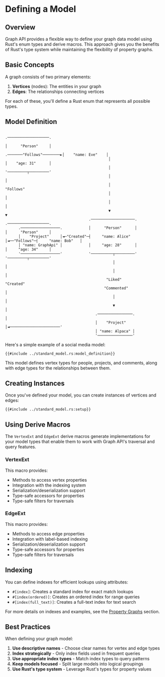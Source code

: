 # Defining a Model

## Overview

Graph API provides a flexible way to define your graph data model using Rust's enum types and derive macros. This
approach gives you the benefits of Rust's type system while maintaining the flexibility of property graphs.

## Basic Concepts

A graph consists of two primary elements:

1. **Vertices** (nodes): The entities in your graph
2. **Edges**: The relationships connecting vertices

For each of these, you'll define a Rust enum that represents all possible types.

## Model Definition

```bob
                                                                         .───────────────────.
                                                                         │      "Person"     │
                                               .───────"Follows"────────►│    "name: Eve"    │
                                               │                         │    "age: 31"      │
                                               │                         '─────────┬─────────'
                                               │                                   │
                                               │                                "Follows"
                                               │                                   │
                                               │                                   │
                                               ▼                                   ▼
                                      .────────────────────.             .───────────────────.
      .──────────────────.            │      "Person"      │             │      "Person"     │
      │    "Project"     │◄─"Created"─┤     "name: Alice"  │◄──"Follows"─┤     "name: Bob"   │
      │ "name: GraphApi" │            │     "age: 28"      │             │     "age: 34"     │
      '──────────────────'            '──────────┬─────────'             '─────────┬─────────'
                                                 │                                 │
                                                 │                                 │
                                              "Liked"                          "Created"
                                             "Commented"                           │
                                                 │                                 │
                                                 ▼                                 │
                                         .────────────────.                        │
                                         │    "Project"   │◄───────────────────────'
                                         │ "name: Alpaca" │
                                         '────────────────'

```

Here's a simple example of a social media model:

```rust,noplayground
{{#include ../standard_model.rs:model_definition}}
```

This model defines vertex types for people, projects, and comments, along with edge types for the relationships between
them.

## Creating Instances

Once you've defined your model, you can create instances of vertices and edges:

```rust,noplayground
{{#include ../standard_model.rs:setup}}
```

## Using Derive Macros

The `VertexExt` and `EdgeExt` derive macros generate implementations for your model types that enable them to work with
Graph API's traversal and query features.

### VertexExt

This macro provides:

- Methods to access vertex properties
- Integration with the indexing system
- Serialization/deserialization support
- Type-safe accessors for properties
- Type-safe filters for traversals

### EdgeExt

This macro provides:

- Methods to access edge properties
- Integration with label-based indexing
- Serialization/deserialization support
- Type-safe accessors for properties
- Type-safe filters for traversals

## Indexing

You can define indexes for efficient lookups using attributes:

- `#[index]`: Creates a standard index for exact match lookups
- `#[index(ordered)]`: Creates an ordered index for range queries
- `#[index(full_text)]`: Creates a full-text index for text search

For more details on indexes and examples, see the [Property Graphs](./property_graphs.md) section.

## Best Practices

When defining your graph model:

1. **Use descriptive names** - Choose clear names for vertex and edge types
2. **Index strategically** - Only index fields used in frequent queries
3. **Use appropriate index types** - Match index types to query patterns
4. **Keep models focused** - Split large models into logical groupings
5. **Use Rust's type system** - Leverage Rust's types for property values